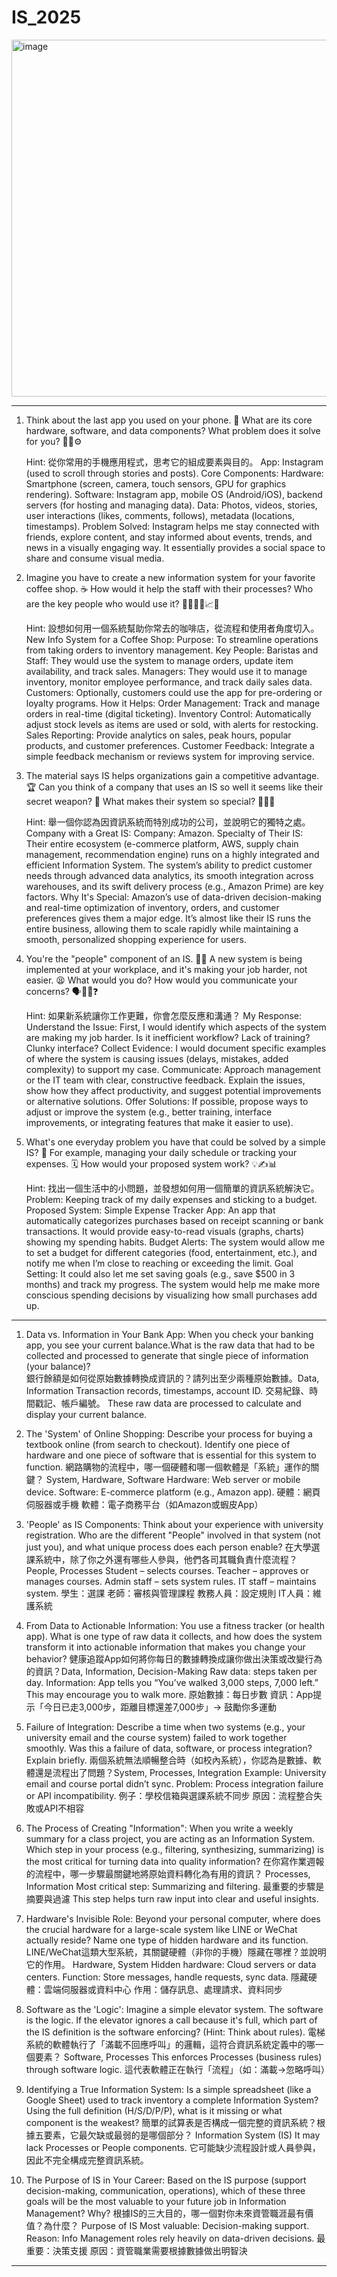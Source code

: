 # IS_2025
<img width="1000" height="571" alt="image" src="https://github.com/user-attachments/assets/1e4b3af5-a383-4f16-8baf-2cd075448225" />

***

1. Think about the last app you used on your phone. 📱 What are its core hardware, software, and data components? What problem does it solve for you? 🤔💡⚙️
    
    Hint: 從你常用的手機應用程式，思考它的組成要素與目的。
         App: Instagram (used to scroll through stories and posts).
         Core Components:
         Hardware: Smartphone (screen, camera, touch sensors, GPU for graphics rendering).
         Software: Instagram app, mobile OS (Android/iOS), backend servers (for hosting and managing data).
         Data: Photos, videos, stories, user interactions (likes, comments, follows), metadata (locations, timestamps).
         Problem Solved: Instagram helps me stay connected with friends, explore content, and stay informed about events, trends, and news in a visually engaging way. It essentially provides a social space to share and consume visual media.
    
2. Imagine you have to create a new information system for your favorite coffee shop. ☕️ How would it help the staff with their processes? Who are the key people who would use it? 👨‍🍳👩‍💻📈🤝
    
    Hint: 設想如何用一個系統幫助你常去的咖啡店，從流程和使用者角度切入。
         New Info System for a Coffee Shop:
         Purpose: To streamline operations from taking orders to inventory management.
         Key People:
         Baristas and Staff: They would use the system to manage orders, update item availability, and track sales.
         Managers: They would use it to manage inventory, monitor employee performance, and track daily sales data.
         Customers: Optionally, customers could use the app for pre-ordering or loyalty programs.
         How it Helps:
         Order Management: Track and manage orders in real-time (digital ticketing).
         Inventory Control: Automatically adjust stock levels as items are used or sold, with alerts for restocking.
         Sales Reporting: Provide analytics on sales, peak hours, popular products, and customer preferences.
         Customer Feedback: Integrate a simple feedback mechanism or reviews system for improving service.

3. The material says IS helps organizations gain a competitive advantage. 🏆 Can you think of a company that uses an IS so well it seems like their secret weapon? 🤫 What makes their system so special? 🚀✨🌟
    
    Hint: 舉一個你認為因資訊系統而特別成功的公司，並說明它的獨特之處。
         Company with a Great IS:
         Company: Amazon.
         Specialty of Their IS: Their entire ecosystem (e-commerce platform, AWS, supply chain management, recommendation engine) runs on a highly integrated and efficient Information System. The system’s ability to predict customer needs through advanced data analytics, its smooth integration across warehouses, and its swift delivery process (e.g., Amazon Prime) are key factors.
         Why It's Special: Amazon’s use of data-driven decision-making and real-time optimization of inventory, orders, and customer preferences gives them a major edge. It’s almost like their IS runs the entire business, allowing them to scale rapidly while maintaining a smooth, personalized shopping experience for users.
   
4. You're the "people" component of an IS. 🙋‍♂️ A new system is being implemented at your workplace, and it's making your job harder, not easier. 😫 What would you do? How would you communicate your concerns? 🗣️📝💬❓
    
    Hint: 如果新系統讓你工作更難，你會怎麼反應和溝通？
         My Response:
         Understand the Issue: First, I would identify which aspects of the system are making my job harder. Is it inefficient workflow? Lack of training? Clunky interface?
         Collect Evidence: I would document specific examples of where the system is causing issues (delays, mistakes, added complexity) to support my case.
         Communicate: Approach management or the IT team with clear, constructive feedback. Explain the issues, show how they affect productivity, and suggest potential improvements or alternative solutions.
         Offer Solutions: If possible, propose ways to adjust or improve the system (e.g., better training, interface improvements, or integrating features that make it easier to use).

5. What's one everyday problem you have that could be solved by a simple IS? 🤔 For example, managing your daily schedule or tracking your expenses. 🗓️ How would your proposed system work? 💡✍️📊
    
    Hint: 找出一個生活中的小問題，並發想如何用一個簡單的資訊系統解決它。
        Problem: Keeping track of my daily expenses and sticking to a budget.
        Proposed System:
        Simple Expense Tracker App: An app that automatically categorizes purchases based on receipt scanning or bank transactions. It would provide easy-to-read visuals (graphs, charts) showing my spending habits.
        Budget Alerts: The system would allow me to set a budget for different categories (food, entertainment, etc.), and notify me when I’m close to reaching or exceeding the limit.
        Goal Setting: It could also let me set saving goals (e.g., save $500 in 3 months) and track my progress. The system would help me make more conscious spending decisions by visualizing how small purchases add up.

***
   
1. Data vs. Information in Your Bank App: When you check your banking app, you see your current balance.What is the raw data that had to be collected and processed to generate that single piece of information (your balance)?	
   銀行餘額是如何從原始數據轉換成資訊的？請列出至少兩種原始數據。Data, Information
   Transaction records, timestamps, account ID.
   交易紀錄、時間戳記、帳戶編號。
   These raw data are processed to calculate and display your current balance.

2. The 'System' of Online Shopping: Describe your process for buying a textbook online (from search to checkout). Identify one piece of hardware and one piece of software that is essential for this system to function.
   網路購物的流程中，哪一個硬體和哪一個軟體是「系統」運作的關鍵？	System, Hardware, Software
   Hardware: Web server or mobile device.
   Software: E-commerce platform (e.g., Amazon app).
   硬體：網頁伺服器或手機
   軟體：電子商務平台（如Amazon或蝦皮App）
3. 'People' as IS Components: Think about your experience with university registration. Who are the different "People" involved in that system (not just you), and what unique process does each person enable?
   在大學選課系統中，除了你之外還有哪些人參與，他們各司其職負責什麼流程？People, Processes
   Student – selects courses.
   Teacher – approves or manages courses.
   Admin staff – sets system rules.
   IT staff – maintains system.
   學生：選課
   老師：審核與管理課程
   教務人員：設定規則
   IT人員：維護系統
4. From Data to Actionable Information: You use a fitness tracker (or health app). What is one type of raw data it collects, and how does the system transform it into actionable information that makes you change your behavior?
   健康追蹤App如何將你每日的數據轉換成讓你做出決策或改變行為的資訊？Data, Information, Decision-Making
   Raw data: steps taken per day.
   Information: App tells you “You’ve walked 3,000 steps, 7,000 left.”
   This may encourage you to walk more.
   原始數據：每日步數
   資訊：App提示「今日已走3,000步，距離目標還差7,000步」→ 鼓勵你多運動
5. Failure of Integration: Describe a time when two systems (e.g., your university email and the course system) failed to work together smoothly. Was this a failure of data, software, or process integration? Explain briefly.
   兩個系統無法順暢整合時（如校內系統），你認為是數據、軟體還是流程出了問題？System, Processes, Integration
   Example: University email and course portal didn’t sync.
   Problem: Process integration failure or API incompatibility.
   例子：學校信箱與選課系統不同步
   原因：流程整合失敗或API不相容
6. The Process of Creating "Information": When you write a weekly summary for a class project, you are acting as an Information System. Which step in your process (e.g., filtering, synthesizing, summarizing) is the most critical for turning data into quality information? 在你寫作業週報的流程中，哪一步驟最關鍵地將原始資料轉化為有用的資訊？	Processes, Information
   Most critical step: Summarizing and filtering.
   最重要的步驟是摘要與過濾
   This step helps turn raw input into clear and useful insights.
7. Hardware's Invisible Role: Beyond your personal computer, where does the crucial hardware for a large-scale system like LINE or WeChat actually reside? Name one type of hidden hardware and its function.
   LINE/WeChat這類大型系統，其關鍵硬體（非你的手機）隱藏在哪裡？並說明它的作用。	Hardware, System
   Hidden hardware: Cloud servers or data centers.
   Function: Store messages, handle requests, sync data.
   隱藏硬體：雲端伺服器或資料中心
   作用：儲存訊息、處理請求、資料同步
8. Software as the 'Logic': Imagine a simple elevator system. The software is the logic. If the elevator ignores a call because it's full, which part of the IS definition is the software enforcing? (Hint: Think about rules).
   電梯系統的軟體執行了「滿載不回應呼叫」的邏輯，這符合資訊系統定義中的哪一個要素？ Software, Processes
   This enforces Processes (business rules) through software logic.
   這代表軟體正在執行「流程」（如：滿載→忽略呼叫）
9. Identifying a True Information System: Is a simple spreadsheet (like a Google Sheet) used to track inventory a complete Information System? Using the full definition (H/S/D/P/P), what is it missing or what component is the weakest?
   簡單的試算表是否構成一個完整的資訊系統？根據五要素，它最欠缺或最弱的是哪個部分？ Information System (IS)
   It may lack Processes or People components.
   它可能缺少流程設計或人員參與，因此不完全構成完整資訊系統。
10. The Purpose of IS in Your Career: Based on the IS purpose (support decision-making, communication, operations), which of these three goals will be the most valuable to your future job in Information Management? Why?
   根據IS的三大目的，哪一個對你未來資管職涯最有價值？為什麼？	Purpose of IS
   Most valuable: Decision-making support.
   Reason: Info Management roles rely heavily on data-driven decisions.
   最重要：決策支援
   原因：資管職業需要根據數據做出明智決

***




























